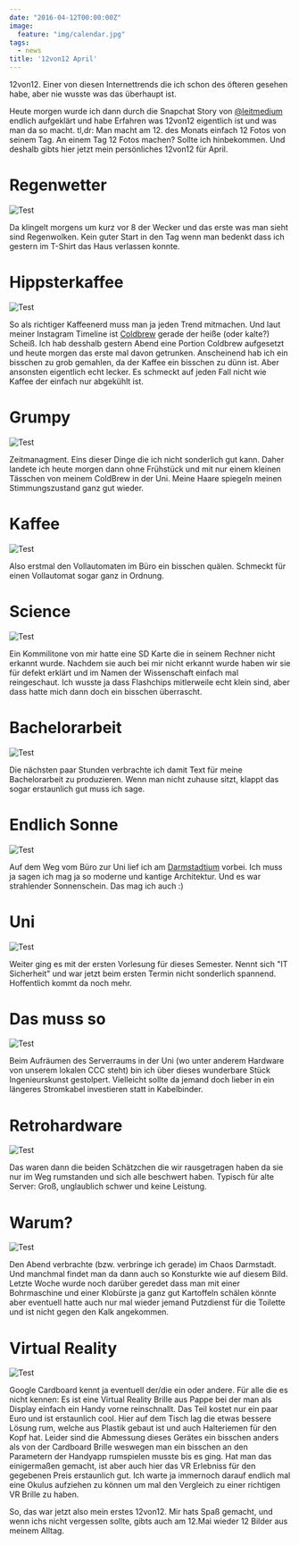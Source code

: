 ```yaml
---
date: "2016-04-12T00:00:00Z"
image:
  feature: "img/calendar.jpg"
tags:
  - news
title: '12von12 April'
---
```


12von12. Einer von diesen Internettrends die ich schon des öfteren gesehen habe, aber nie wusste was das überhaupt ist.

Heute morgen wurde ich dann durch die Snapchat Story von [@leitmedium](http://www.leitmedium.de/) endlich aufgeklärt und habe Erfahren was 12von12 eigentlich ist und was man da so macht. tl,dr: Man macht am 12. des Monats einfach 12 Fotos von seinem Tag.
An einem Tag 12 Fotos machen? Sollte ich hinbekommen. Und deshalb gibts hier jetzt mein persönliches 12von12 für April.

Regenwetter
==============
![Test](/img/12v12-april/1.jpg)

Da klingelt morgens um kurz vor 8 der Wecker und das erste was man sieht sind Regenwolken. Kein guter Start in den Tag wenn man bedenkt dass ich gestern im T-Shirt das Haus verlassen konnte.

Hippsterkaffee
=================
![Test](/img/12v12-april/2.jpg)

So als richtiger Kaffeenerd muss man ja jeden Trend mitmachen. Und laut meiner Instagram Timeline ist [Coldbrew](http://www.coffeecircle.com/blog/cold-brew-eiskaffee/) gerade der heiße (oder kalte?) Scheiß. Ich hab desshalb gestern Abend eine Portion Coldbrew aufgesetzt und heute morgen das erste mal davon getrunken. Anscheinend hab ich ein bisschen zu grob gemahlen, da der Kaffee ein bisschen zu dünn ist. Aber ansonsten eigentlich echt lecker. Es schmeckt auf jeden Fall nicht wie Kaffee der einfach nur abgekühlt ist.

Grumpy
=========
![Test](/img/12v12-april/3.jpg)

Zeitmanagment. Eins dieser Dinge die ich nicht sonderlich gut kann. Daher landete ich heute morgen dann ohne Frühstück und mit nur einem kleinen Tässchen von meinem ColdBrew in der Uni. Meine Haare spiegeln meinen Stimmungszustand ganz gut wieder.

Kaffee
=========
![Test](/img/12v12-april/4.jpg)

Also erstmal den Vollautomaten im Büro ein bisschen quälen. Schmeckt für einen Vollautomat sogar ganz in Ordnung.

Science
==========
![Test](/img/12v12-april/5.jpg)

Ein Kommilitone von mir hatte eine SD Karte die in seinem Rechner nicht erkannt wurde. Nachdem sie auch bei mir nicht erkannt wurde haben wir sie für defekt erklärt und im Namen der Wissenschaft einfach mal reingeschaut. Ich wusste ja dass Flashchips mitlerweile echt klein sind, aber dass hatte mich dann doch ein bisschen überrascht.

Bachelorarbeit
=================
![Test](/img/12v12-april/6.jpg)

Die nächsten paar Stunden verbrachte ich damit Text für meine Bachelorarbeit zu produzieren. Wenn man nicht zuhause sitzt, klappt das sogar erstaunlich gut muss ich sage.

Endlich Sonne
================
![Test](/img/12v12-april/7.jpg)

Auf dem Weg vom Büro zur Uni lief ich am [Darmstadtium](https://de.wikipedia.org/wiki/Darmstadtium_(Kongresszentrum)) vorbei. Ich muss ja sagen ich mag ja so moderne und kantige Architektur. Und es war strahlender Sonnenschein. Das mag ich auch :)

Uni
======
![Test](/img/12v12-april/8.jpg)

Weiter ging es mit der ersten Vorlesung für dieses Semester. Nennt sich "IT Sicherheit" und war jetzt beim ersten Termin nicht sonderlich spannend. Hoffentlich kommt da noch mehr.

Das muss so
==============
![Test](/img/12v12-april/9.jpg)

Beim Aufräumen des Serverraums in der Uni (wo unter anderem Hardware von unserem lokalen CCC steht) bin ich über dieses wunderbare Stück Ingenieurskunst gestolpert. Vielleicht sollte da jemand doch lieber in ein längeres Stromkabel investieren statt in Kabelbinder.

Retrohardware
=================
![Test](/img/12v12-april/10.jpg)

Das waren dann die beiden Schätzchen die wir rausgetragen haben da sie nur im Weg rumstanden und sich alle beschwert haben. Typisch für alte Server: Groß, unglaublich schwer und keine Leistung.

Warum?
==========
![Test](/img/12v12-april/11.jpg)

Den Abend verbrachte (bzw. verbringe ich gerade) im Chaos Darmstadt. Und manchmal findet man da dann auch so Konsturkte wie auf diesem Bild.
Letzte Woche wurde noch darüber geredet dass man mit einer Bohrmaschine und einer Klobürste ja ganz gut Kartoffeln schälen könnte aber eventuell hatte auch nur mal wieder jemand Putzdienst für die Toilette und ist nicht gegen den Kalk angekommen.

Virtual Reality
===================
![Test](/img/12v12-april/12.jpg)

Google Cardboard kennt ja eventuell der/die ein oder andere. Für alle die es nicht kennen: Es ist eine Virtual Reality Brille aus Pappe bei der man als Display einfach ein Handy vorne reinschnallt. Das Teil kostet nur ein paar Euro und ist erstaunlich cool. Hier auf dem Tisch lag die etwas bessere Lösung rum, welche aus Plastik gebaut ist und auch Halteriemen für den Kopf hat. Leider sind die Abmessung dieses Gerätes ein bisschen anders als von der Cardboard Brille weswegen man ein bisschen an den Parametern der Handyapp rumspielen musste bis es ging. Hat man das einigermaßen gemacht, ist aber auch hier das VR Erlebniss für den gegebenen Preis erstaunlich gut. Ich warte ja immernoch darauf endlich mal eine Okulus aufziehen zu können um mal den Vergleich zu einer richtigen VR Brille zu haben.


So, das war jetzt also mein erstes 12von12. Mir hats Spaß gemacht, und wenn ichs nicht vergessen sollte, gibts auch am 12.Mai wieder 12 Bilder aus meinem Alltag.
